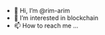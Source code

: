 - 👋 Hi, I’m @rim-arim
- 👀 I’m interested in blockchain
- 📫 How to reach me ...

<!---
rim-arim/rim-arim is a ✨ special ✨ repository because its `README.md` (this file) appears on your GitHub profile.
You can click the Preview link to take a look at your changes.
--->
